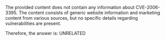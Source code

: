The provided content does not contain any information about CVE-2006-3395. The content consists of generic website information and marketing content from various sources, but no specific details regarding vulnerabilities are present.

Therefore, the answer is: UNRELATED